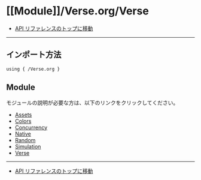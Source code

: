 # [[Module]]/Verse.org/Verse

- [API リファレンスのトップに移動](../main.md)

---

## インポート方法

```verse
using { /Verse.org }
```

## Module

モジュールの説明が必要な方は、以下のリンクをクリックしてください。

- [Assets](./[M]Assets/main.md)
- [Colors](./[M]Colors/main.md)
- [Concurrency](./[M]Concurrency/main.md)
- [Native](./[M]Native/main.md)
- [Random](./[M]Random/main.md)
- [Simulation](./[M]Simulation/main.md)
- [Verse](./[M]Verse/main.md)

---

- [API リファレンスのトップに移動](../main.md)
